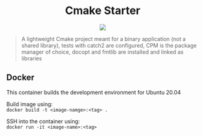 <div align="center">
  <h1>Cmake Starter</h1>
  <img src="https://github.com/mattcoding4days/cmake-starter/actions/workflows/cmake.yml/badge.svg?branch=dev">
</div>

> A lightweight Cmake project meant for a binary application (not a shared library), tests with catch2 are
> configured, CPM is the package manager of choice, docopt and fmtlib are installed and linked as libraries


## Docker
This container builds the development environment for Ubuntu 20.04

Build image using:  
`docker build -t <image-namge>:<tag> .`

SSH into the container using:  
`docker run -it <image-name>:<tag>`
